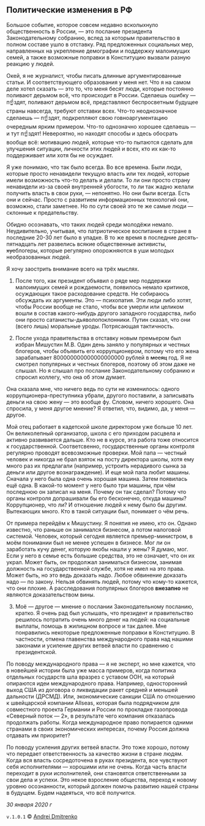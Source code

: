 ## Политические изменения в РФ

Большое событие, которое совсем недавно всколыхнуло общественность в России, &mdash; это послание президента Законодательному собранию, вслед за которым правительство в полном составе ушло в отставку. Ряд предложенных социальных мер, направленных на укрепление демографии и поддержку малоимущих семей, а также возможные поправки в Конституцию вызвали разную реакцию у людей.

Окей, я не журналист, чтобы писать длинные аргументированные статьи. И соответствующего образования у меня нет. Что я на самом деле хотел сказать &mdash; это то, что меня бесят люди, которые постоянно поливают дерьмом всё, что происходит в России. Сделаешь ошибку &mdash; п&#9757;здят, поливают дерьмом всё, представляют беспросветным будущее страны навсегда, требуют отставки всех. Что-то неоднозначное сделаешь &mdash; п&#9757;здят, подкрепляют свою говноаргументацию очередным ярким примером. Что-то однозначно хорошее сделаешь &mdash; и тут п&#9757;здят! Невероятно, но находят способы и здесь обосрать вообще всё: мотивацию людей, которые что-то пытаются сделать для улучшения ситуации, личности этих людей и всех, кто их как-то поддерживает или хотя бы не осуждает.

Я уже понимаю, что так было всегда. Во все времена. Были люди, которые просто ненавидели текущую власть или тех людей, которые имели возможность что-то делать и делали. То ли они просто страну ненавидели из-за своей внутренней убогости, то ли так жадно желали получить власть в свои руки, &mdash; непонятно. Но они были всегда. Есть они и сейчас. Просто с развитием информационных технологий они, возможно, стали заметнее. Но по сути своей это те же самые люди &mdash; склонные к предательству.

Обидно осознавать, что таких людей среди молодёжи немало. Неудивительно, учитывая, что патриотическое воспитание в стране в последние 20-30 лет было в упадке. В то же время в последние десять-пятнадцать лет развелись всякие общественные активисты, ~~хуе~~блогеры, которые регулярно опорожняются в уши молодых необразованных людей.

Я хочу заострить внимание всего на трёх мыслях.

1. После того, как президент объявил о ряде мер поддержки малоимущих семей и рождаемости, появилось немало критиков, осуждающих такое расходование средств.  Не собираюсь обсуждать их аргументы. Это &mdash; психопатия. Эти люди либо хотят, чтобы России вообще не стало, чтобы все умерли или целиком вошли в состав какого-нибудь другого западного государства, либо они просто сатанисты-дьяволопоклонники. Путин сказал, что они (всего лишь) моральные уроды. Потрясающая тактичность.

2. После ухода правительства в отставку новым премьером был избран Мишустин  М.В. Один день заняло у популярных и честных блогеров, чтобы объявить его коррупционером, потому что его жена зарабатывает 800000000000000000000 рублей в ~~месяц~~ год. Я не смотрел популярных и честных блогеров, поэтому об этом даже не слышал. Но я слышал про послание Законодательному собранию и спросил коллегу, что она об этом думает.

 Она сказала мне, что ничего ведь по сути не изменилось: одного коррупционера-преступника убрали, другого поставили, а записывать деньги на свою жену &mdash; это вообще фу. Словом, ничего хорошего. Она спросила, у меня другое мнение? Я ответил, что, видимо, да, у меня &mdash; другое.

 Мой отец работает в кадетской школе директором уже больше 10 лет. Он великолепный организатор, школа с его приходом расцвела и активно развивается дальше. Кто не в курсе, эта работа тоже относится к государственной. Соответсвенно, государственные органы контроля регулярно проводят всевозможные проверки. Мой папа &mdash; честный человек и никогда не брал взяток на посту директора школы, хотя ему много раз их предлагали (например, устроить нерадивого сынка за деньги или другое вознаграждение). И еще мой папа любит машины. Сначала у него была одна очень хорошая машина. Затем появилась ещё одна. В какой-то момент у него было три машины, при чём последнюю он записал на меня. Почему он так сделал? Потому что органы контроля допрашивали бы его бесконечно, откуда машины? Коррупционер, что ли? И отношение людей к нему было бы другим. Вытекающих много. Кто в такой ситуации был, понимает о чём речь.

 От примера перейдём к Мишустину. Я понятия не имею, кто он. Однако известно, что раньше он занимался бизнесом, а потом налоговой системой. Человек, который сегодня является премьер-министром, в моём понимании был не менее успешен в бизнесе. Мог ли он заработать кучу денег, которую якобы нашли у жены? Я думаю, мог. Если у него в семье есть большие средства, это не означает, что он их украл. Может быть, он продолжал заниматься бизнесом, занимая должность на государственной службе, хотя не имел на это права. Может быть, но это ведь доказать надо. Любое обвинение доказать надо &mdash; по закону. Нельзя обвинять людей, потому что кому-то кажется, что они плохие. А расследования популярных блогеров __внезапно__ не являются доказательством вины.

3. Моё &mdash; другое &mdash; мнение о послании Законодательному посланию, кратко. Я очень рад был услышать, что президент и правительство решилось потратить очень много денег на людей: на социальные выплаты, помощь в жилищном вопросе и так далее. Мне понравились некоторые предложенные поправки в Конституцию. В частности, отмена главенства международного права над нашими законами и усиление других ветвей власти по сравнению с президентской.

 По поводу международного права &mdash; я не эксперт, но мне кажется, что в новейшей истории была уже масса примеров, когда политика отдельных государств шла вразрез с уставом ООН, на который опираются идеи международного права. Например, односторонний выход США из договора о ликвидации ракет средней и меньшей дальности (ДРСМД). Или, экономические санкции США по отношению к швейцарской компании Allseas, которая была подрядчиком для совместного проекта Германии и России по прокладке газопровода &laquo;Северный поток &mdash; 2&raquo;, в результате чего компания отказалась продолжать работы. Когда международное право попирается одними странами в своих экономических интересах, почему Россия должна отдавать им приоритет?

 По поводу усиления других ветвей власти. Это тоже хорошо, потому что передает ответственность за качество жизни в стране людям. Когда вся власть сосредоточена в руках президента, все чувствуют себя исполнителями &mdash; хорошими или не очень. Когда часть власти переходит в руки исполнителей, они становятся ответственными за свои дела и успехи. Это некое взросление общества, переход к новому уровню осознанности, который должен помочь развитию нашей страны в будущем. Будем надеяться, что всё получится.

_30 января 2020 г_

`v.1.0.1` &copy; [Andrei Dmitrenko](https://admitrenko.github.io/blog)

